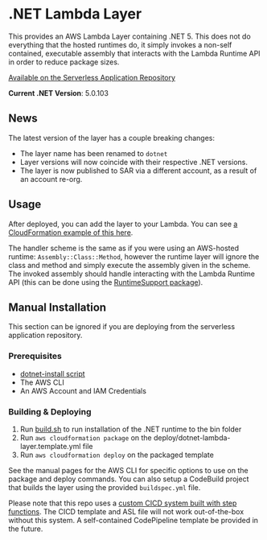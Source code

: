 # .NET Lambda Layer

This provides an AWS Lambda Layer containing .NET 5. This does not do everything that the hosted runtimes do, it simply invokes a non-self contained, executable assembly that interacts with the Lambda Runtime API in order to reduce package sizes.

[Available on the Serverless Application Repository](https://console.aws.amazon.com/lambda/home?region=us-east-1#/create/app?applicationId=arn:aws:serverlessrepo:us-east-1:918601311641:applications/dotnet-lambda-layer)

**Current .NET Version**: 5.0.103

## News

The latest version of the layer has a couple breaking changes:

- The layer name has been renamed to `dotnet`
- Layer versions will now coincide with their respective .NET versions.
- The layer is now published to SAR via a different account, as a result of an account re-org.

## Usage

After deployed, you can add the layer to your Lambda.  You can see [a CloudFormation example of this here](https://github.com/cythral/lambdajection/blob/master/examples/CustomRuntime/cloudformation.template.yml).  

The handler scheme is the same as if you were using an AWS-hosted runtime: `Assembly::Class::Method`, however the runtime layer will ignore the class and method and simply execute the assembly given in the scheme.  The invoked assembly should handle interacting with the Lambda Runtime API (this can be done using the [RuntimeSupport package](https://github.com/aws/aws-lambda-dotnet/tree/master/Libraries/src/Amazon.Lambda.RuntimeSupport)).

## Manual Installation

This section can be ignored if you are deploying from the serverless application repository.

### Prerequisites

- [dotnet-install script](https://docs.microsoft.com/en-us/dotnet/core/tools/dotnet-install-script)
- The AWS CLI
- An AWS Account and IAM Credentials

### Building & Deploying

1. Run [build.sh](./build.sh) to run installation of the .NET runtime to the bin folder
2. Run `aws cloudformation package` on the deploy/dotnet-lambda-layer.template.yml file
3. Run `aws cloudformation deploy` on the packaged template

See the manual pages for the AWS CLI for specific options to use on the package and deploy commands.  You can also setup a CodeBuild project that builds the layer using the provided `buildspec.yml` file.

Please note that this repo uses a [custom CICD system built with step functions](https://github.com/cythral/cfn).  The CICD template and ASL file will not work out-of-the-box without this system.  A self-contained CodePipeline template be provided in the future.

